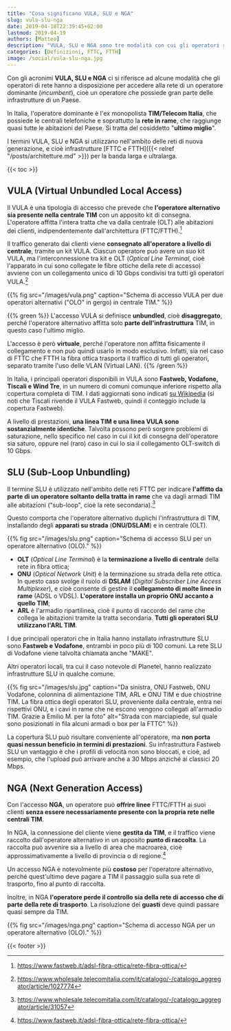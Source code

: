 ```yaml
---
title: "Cosa significano VULA, SLU e NGA"
slug: vula-slu-nga
date: 2019-04-18T22:39:45+02:00
lastmod: 2019-04-19
authors: [Matteo]
description: "VULA, SLU e NGA sono tre modalità con cui gli operatori rivendono le reti FTTC/FTTH di TIM. Quali sono le differenze? Quale è meglio per la propria connessione? Quale tipologia utilizzano gli operatori?"
categories: [Definizioni, FTTC, FTTH]
image: /social/vula-slu-nga.jpg
---
```


Con gli acronimi **VULA, SLU e NGA** ci si riferisce ad alcune modalità che gli operatori di rete hanno a disposizione per accedere alla rete di un operatore dominante (*incumbent*), cioè un operatore che possiede gran parte delle infrastrutture di un Paese.

In Italia, l'operatore dominante è l'ex monopolista **TIM/Telecom Italia**, che possiede le centrali telefoniche e soprattutto la **rete in rame**, che raggiunge quasi tutte le abitazioni del Paese. Si tratta del cosiddetto "**ultimo miglio**".

I termini VULA, SLU e NGA si utilizzano nell'ambito delle reti di nuova generazione, e cioè infrastrutture [FTTC e FTTH]({{< relref "/posts/architetture.md" >}}) per la banda larga e ultralarga.

{{< toc >}}

## VULA (Virtual Unbundled Local Access)

Il VULA è una tipologia di accesso che prevede che **l'operatore alternativo sia presente nella centrale TIM** con un apposito kit di consegna. L'operatore affitta l'intera tratta che va dalla centrale (OLT) alle abitazioni dei clienti, indipendentemente dall'architettura (FTTC/FTTH).[^fw]

Il traffico generato dai clienti viene **consegnato all'operatore a livello di centrale**, tramite un kit VULA. Ciascun operatore può avere un suo kit VULA, ma l'interconnessione tra kit e OLT (*Optical Line Terminal*, cioè l'apparato in cui sono collegate le fibre ottiche della rete di accesso) avviene con un collegamento unico di 10 Gbps condivisi tra tutti gli operatori VULA.[^vula]

{{% fig src="/images/vula.png" caption="Schema di accesso VULA per due operatori alternativi (\"OLO\" in gergo) in centrale TIM." %}}

{{% green %}}
L'accesso VULA si definisce **unbundled**, cioè **disaggregato**, perché l'operatore alternativo affitta solo **parte dell'infrastruttura** TIM, in questo caso l'ultimo miglio.

L'accesso è però **virtuale**, perché l'operatore non affitta fisicamente il collegamento e non può quindi usarlo in modo esclusivo. Infatti, sia nel caso di FTTC che FTTH la fibra ottica trasporta il traffico di tutti gli operatori, separato tramite l'uso delle VLAN (Virtual LAN).
{{% /green %}}

In Italia, i principali operatori disponibili in VULA sono **Fastweb, Vodafone, Tiscali e Wind Tre**, in un numero di comuni comunque inferiore rispetto alla copertura completa di TIM. I dati aggiornati sono indicati [su Wikipedia](https://it.wikipedia.org/wiki/VDSL2#Copertura_in_Italia) (si noti che Tiscali rivende il VULA Fastweb, quindi il conteggio include la copertura Fastweb).

A livello di prestazioni, **una linea TIM e una linea VULA sono sostanzialmente identiche**. Talvolta possono però sorgere problemi di saturazione, nello specifico nel caso in cui il kit di consegna dell'operatore sia saturo, oppure nel (raro) caso in cui lo sia il collegamento OLT-switch di 10 Gbps.

## SLU (Sub-Loop Unbundling)

Il termine SLU è utilizzato nell'ambito delle reti FTTC per indicare **l'affitto da parte di un operatore soltanto della tratta in rame** che va dagli armadi TIM alle abitazioni ("sub-loop", cioè la rete secondaria).[^slu]

Questo comporta che l'operatore alternativo duplichi l'infrastruttura di TIM, installando degli **apparati su strada** (**ONU/DSLAM**) e in centrale (OLT).

{{% fig src="/images/slu.png" caption="Schema di accesso SLU per un operatore alternativo (OLO)." %}}

- **OLT** (*Optical Line Terminal*) è la **terminazione a livello di centrale** della rete in fibra ottica;
- **ONU** (*Optical Network Unit*) è la terminazione su strada della rete ottica. In questo caso svolge il ruolo di **DSLAM** (*Digital Subscriber Line Access Multiplexer*), e cioè consente di gestire il **collegamento di molte linee in rame** (ADSL o VDSL). **L'operatore installa un proprio ONU accanto a quello TIM**;
- **ARL** è l'armadio ripartilinea, cioè il punto di raccordo del rame che collega le abitazioni tramite la tratta secondaria. **Tutti gli operatori SLU utilizzano l'ARL TIM**.

I due principali operatori che in Italia hanno installato infrastrutture SLU sono **Fastweb e Vodafone**, entrambi in poco più di 100 comuni. La rete SLU di Vodafone viene talvolta chiamata anche "MAKE".

Altri operatori locali, tra cui il caso notevole di Planetel, hanno realizzato infrastrutture SLU in qualche comune.

{{% fig src="/images/slu.jpg" caption="Da sinistra, ONU Fastweb, ONU Vodafone, colonnina di alimentazione TIM, ARL e ONU TIM e due chiostrine TIM. La fibra ottica degli operatori SLU, proveniente dalla centrale, entra nei rispettivi ONU, e i cavi in rame che ne escono vengono collegati all'armadio TIM. Grazie a Emilio M. per la foto" alt="Strada con marciapiede, sul quale sono posizionati in fila alcuni armadi o box per la FTTC" %}}

La copertura SLU può risultare conveniente all'operatore, ma **non porta quasi nessun beneficio in termini di prestazioni**. Su infrastruttura Fastweb SLU un vantaggio è che i profili di velocità non sono bloccati, e cioè, ad esempio, che l'upload può arrivare anche a 30 Mbps anziché ai classici 20 Mbps.

## NGA (Next Generation Access)

Con l'accesso **NGA**, un operatore può **offrire linee** FTTC/FTTH ai suoi clienti **senza essere necessariamente presente con la propria rete nelle centrali TIM**.

In NGA, la connessione del cliente viene **gestita da TIM**, e il traffico viene raccolto dall'operatore alternativo in un apposito **punto di raccolta**. La raccolta può avvenire sia a livello di area che macroarea, cioè approssimativamente a livello di provincia o di regione.[^fw]

Un accesso NGA è notevolmente più **costoso** per l'operatore alternativo, perché quest'ultimo deve pagare a TIM il passaggio sulla sua rete di trasporto, fino al punto di raccolta.

Inoltre, in NGA **l'operatore perde il controllo sia della rete di accesso che di parte della rete di trasporto**. La risoluzione dei **guasti** deve quindi passare quasi sempre da TIM.

{{% fig src="/images/nga.png" caption="Schema di accesso NGA per un operatore alternativo (OLO)." %}}

{{< footer >}}

[^fw]: https://www.fastweb.it/adsl-fibra-ottica/rete-fibra-ottica/
[^vula]: https://www.wholesale.telecomitalia.com/it/catalogo/-/catalogo_aggregator/article/1027774
[^slu]: https://www.wholesale.telecomitalia.com/it/catalogo/-/catalogo_aggregator/article/31057
